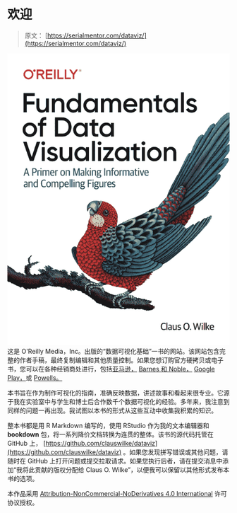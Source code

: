 # 欢迎

> 原文： [https://serialmentor.com/dataviz/](https://serialmentor.com/dataviz/)

[![Cover image](img/5e88734e7965bc13be84510dc6fd0344.jpg)](https://www.amazon.com/gp/product/1492031089) 这是 O'Reilly Media，Inc。出版的“数据可视化基础”一书的网站。该网站包含完整的作者手稿，最终复制编辑和其他质量控制。如果您想订购官方硬拷贝或电子书，您可以在各种经销商处进行，包括[亚马逊，](https://www.amazon.com/gp/product/1492031089) [ Barnes 和 Noble，](https://www.barnesandnoble.com/w/fundamentals-of-data-visualization-claus-o-wilke/1128580869) [ Google Play，](https://play.google.com/store/books/details/Claus_O_Wilke_Fundamentals_of_Data_Visualization?id=WmmNDwAAQBAJ)或 [Powells。](https://www.powells.com/book/-9781492031086)

本书旨在作为制作可视化的指南，准确反映数据，讲述故事和看起来很专业。它源于我在实验室中与学生和博士后合作数千个数据可视化的经验。多年来，我注意到同样的问题一再出现。我试图以本书的形式从这些互动中收集我积累的知识。

整本书都是用 R Markdown 编写的，使用 RStudio 作为我的文本编辑器和 **bookdown** 包，将一系列降价文档转换为连贯的整体。该书的源代码托管在 GitHub 上， [https://github.com/clauswilke/dataviz](https://github.com/clauswilke/dataviz) 。如果您发现拼写错误或其他问题，请随时在 GitHub 上打开问题或提交拉取请求。如果您执行后者，请在提交消息中添加“我将此贡献的版权分配给 Claus O. Wilke”，以便我可以保留以其他形式发布本书的选项。

本作品采用 [Attribution-NonCommercial-NoDerivatives 4.0 International](https://creativecommons.org/licenses/by-nc-nd/4.0/legalcode) 许可协议授权。